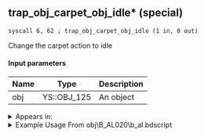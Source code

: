 ## trap_obj_carpet_obj_idle* (special)

`syscall 6, 62 ; trap_obj_carpet_obj_idle (1 in, 0 out)`

Change the carpet action to idle

#### Input parameters
| Name | Type | Description
|------|------|------------
| obj   | YS::OBJ_125   | An object




<details>
	<summary>Appears in:</summary>
| filename | Entity (obj)
|----------|-------------
| obj\B_AL020\b_al.bdscript       | ((B) Jafar (Djinn))          

</details>

<details>
	<summary>Example Usage From obj\B_AL020\b_al.bdscript</summary>
```plaintext
L3396:
 pushFromPWp W0
 pushImm 176
 add 
 fetchValue 4
 pushImm 0
 pushImmf 0
 syscall 1, 11 ; trap_sysobj_motion_start (3 in, 0 out)
 pushFromPWp W0
 pushImm 176
 add 
 syscall 6, 62 ; trap_obj_carpet_obj_idle (1 in, 0 out)
 ret
```
</details>


